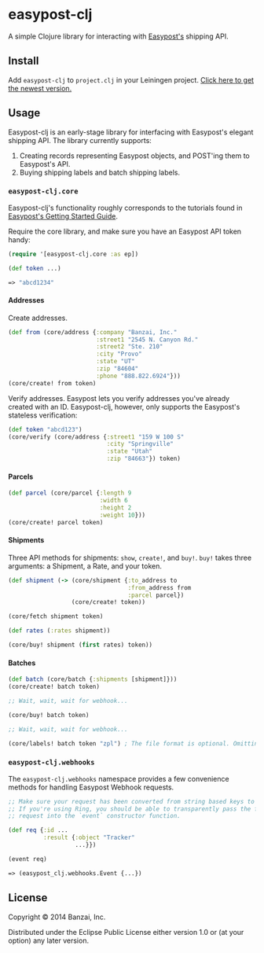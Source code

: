 # easypost-clj

A simple Clojure library for interacting with [Easypost's](https://www.easypost.com/getting-started) shipping API.

## Install

Add `easypost-clj` to `project.clj` in your Leiningen project. [Click here to get the newest version.](https://clojars.org/easypost-clj)

## Usage

Easypost-clj is an early-stage library for interfacing with Easypost's elegant shipping API. The library currently supports:

1. Creating records representing Easypost objects, and POST'ing them to Easypost's API.
2. Buying shipping labels and batch shipping labels.

### `easypost-clj.core`

Easypost-clj's functionality roughly corresponds to the tutorials found in [Easypost's Getting Started Guide](https://www.easypost.com/getting-started).

Require the core library, and make sure you have an Easypost API token handy:

```clojure
(require '[easypost-clj.core :as ep])

(def token ...)

=> "abcd1234"
```

#### Addresses

Create addresses.

```clojure
(def from (core/address {:company "Banzai, Inc."
                         :street1 "2545 N. Canyon Rd."
                         :street2 "Ste. 210"
                         :city "Provo"
                         :state "UT"
                         :zip "84604"
                         :phone "888.822.6924"}))
(core/create! from token)
```

Verify addresses. Easypost lets you verify addresses you've already created with an ID. Easypost-clj, however, only supports the Easypost's stateless verification:

```clojure
(def token "abcd123")
(core/verify (core/address {:street1 "159 W 100 S"
                            :city "Springville"
                            :state "Utah"
                            :zip "84663"}) token)
```

#### Parcels

```clojure
(def parcel (core/parcel {:length 9
                          :width 6
                          :height 2
                          :weight 10}))
(core/create! parcel token)
```

#### Shipments

Three API methods for shipments: `show`, `create!`, and `buy!`. `buy!` takes three arguments: a Shipment, a Rate, and your token.

```clojure
(def shipment (-> (core/shipment {:to_address to
                                  :from_address from
                                  :parcel parcel})
                  (core/create! token))

(core/fetch shipment token)

(def rates (:rates shipment))

(core/buy! shipment (first rates) token))
```

#### Batches

```clojure
(def batch (core/batch {:shipments [shipment]}))
(core/create! batch token)

;; Wait, wait, wait for webhook...

(core/buy! batch token)

;; Wait, wait, wait for webhook...

(core/labels! batch token "zpl") ; The file format is optional. Omitting the argument defaults to "pdf".
```

### `easypost-clj.webhooks`

The `easypost-clj.webhooks` namespace provides a few convenience methods for handling Easypost Webhook requests.

```clojure
;; Make sure your request has been converted from string based keys to keywords.
;; If you're using Ring, you should be able to transparently pass the full
;; request into the `event` constructor function.

(def req {:id ...
          :result {:object "Tracker"
                   ...}})

(event req)

=> (easypost_clj.webhooks.Event {...})
```

## License

Copyright © 2014 Banzai, Inc.

Distributed under the Eclipse Public License either version 1.0 or (at
your option) any later version.
